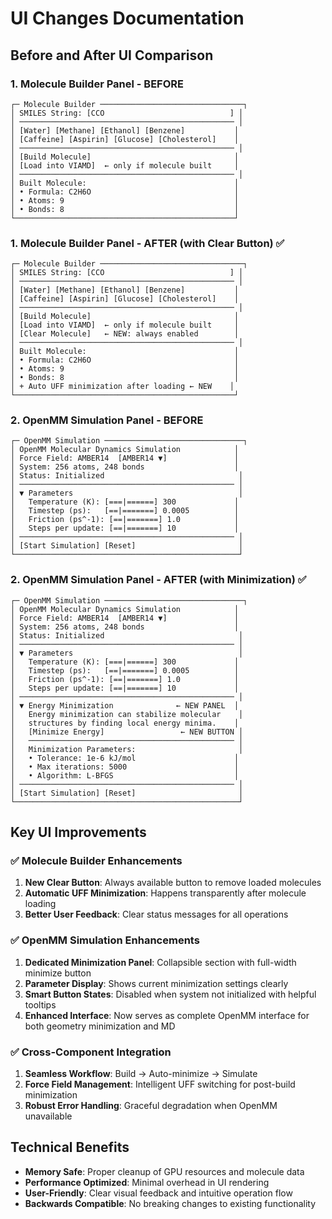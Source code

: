 # UI Changes Documentation

## Before and After UI Comparison

### 1. Molecule Builder Panel - BEFORE
```
┌─ Molecule Builder ────────────────────────────────┐
│ SMILES String: [CCO                            ] │
│ ──────────────────────────────────────────────── │
│ [Water] [Methane] [Ethanol] [Benzene]           │
│ [Caffeine] [Aspirin] [Glucose] [Cholesterol]    │
│ ──────────────────────────────────────────────── │
│ [Build Molecule]                                │
│ [Load into VIAMD]  ← only if molecule built     │
│ ──────────────────────────────────────────────── │
│ Built Molecule:                                 │
│ • Formula: C2H6O                                │
│ • Atoms: 9                                      │
│ • Bonds: 8                                      │
└─────────────────────────────────────────────────┘
```

### 1. Molecule Builder Panel - AFTER (with Clear Button) ✅
```
┌─ Molecule Builder ────────────────────────────────┐
│ SMILES String: [CCO                            ] │
│ ──────────────────────────────────────────────── │
│ [Water] [Methane] [Ethanol] [Benzene]           │
│ [Caffeine] [Aspirin] [Glucose] [Cholesterol]    │
│ ──────────────────────────────────────────────── │
│ [Build Molecule]                                │
│ [Load into VIAMD]  ← only if molecule built     │
│ [Clear Molecule]   ← NEW: always enabled        │
│ ──────────────────────────────────────────────── │
│ Built Molecule:                                 │
│ • Formula: C2H6O                                │
│ • Atoms: 9                                      │
│ • Bonds: 8                                      │
│ + Auto UFF minimization after loading ← NEW    │
└─────────────────────────────────────────────────┘
```

### 2. OpenMM Simulation Panel - BEFORE
```
┌─ OpenMM Simulation ───────────────────────────────┐
│ OpenMM Molecular Dynamics Simulation            │
│ Force Field: AMBER14  [AMBER14 ▼]               │
│ System: 256 atoms, 248 bonds                    │
│ Status: Initialized                              │
│ ──────────────────────────────────────────────── │
│ ▼ Parameters                                     │
│   Temperature (K): [===|======] 300             │
│   Timestep (ps):   [==|=======] 0.0005          │
│   Friction (ps^-1): [==|=======] 1.0            │
│   Steps per update: [==|=======] 10             │
│ ──────────────────────────────────────────────── │
│ [Start Simulation] [Reset]                       │
└──────────────────────────────────────────────────┘
```

### 2. OpenMM Simulation Panel - AFTER (with Minimization) ✅
```
┌─ OpenMM Simulation ───────────────────────────────┐
│ OpenMM Molecular Dynamics Simulation            │
│ Force Field: AMBER14  [AMBER14 ▼]               │
│ System: 256 atoms, 248 bonds                    │
│ Status: Initialized                              │
│ ──────────────────────────────────────────────── │
│ ▼ Parameters                                     │
│   Temperature (K): [===|======] 300             │
│   Timestep (ps):   [==|=======] 0.0005          │
│   Friction (ps^-1): [==|=======] 1.0            │
│   Steps per update: [==|=======] 10             │
│ ──────────────────────────────────────────────── │
│ ▼ Energy Minimization              ← NEW PANEL  │
│   Energy minimization can stabilize molecular    │
│   structures by finding local energy minima.    │
│   [Minimize Energy]                 ← NEW BUTTON │
│   ────────────────────────────────────────────── │
│   Minimization Parameters:                       │
│   • Tolerance: 1e-6 kJ/mol                      │
│   • Max iterations: 5000                        │
│   • Algorithm: L-BFGS                           │
│ ──────────────────────────────────────────────── │
│ [Start Simulation] [Reset]                       │
└──────────────────────────────────────────────────┘
```

## Key UI Improvements

### ✅ Molecule Builder Enhancements
1. **New Clear Button**: Always available button to remove loaded molecules
2. **Automatic UFF Minimization**: Happens transparently after molecule loading
3. **Better User Feedback**: Clear status messages for all operations

### ✅ OpenMM Simulation Enhancements  
1. **Dedicated Minimization Panel**: Collapsible section with full-width minimize button
2. **Parameter Display**: Shows current minimization settings clearly
3. **Smart Button States**: Disabled when system not initialized with helpful tooltips
4. **Enhanced Interface**: Now serves as complete OpenMM interface for both geometry minimization and MD

### ✅ Cross-Component Integration
1. **Seamless Workflow**: Build → Auto-minimize → Simulate
2. **Force Field Management**: Intelligent UFF switching for post-build minimization
3. **Robust Error Handling**: Graceful degradation when OpenMM unavailable

## Technical Benefits

- **Memory Safe**: Proper cleanup of GPU resources and molecule data
- **Performance Optimized**: Minimal overhead in UI rendering
- **User-Friendly**: Clear visual feedback and intuitive operation flow
- **Backwards Compatible**: No breaking changes to existing functionality
